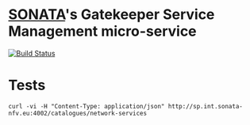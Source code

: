 # [SONATA](http://www.sonata-nfv.eu)'s Gatekeeper Service Management micro-service
[![Build Status](http://jenkins.sonata-nfv.eu/buildStatus/icon?job=son-gkeeper)](http://jenkins.sonata-nfv.eu/job/son-gkeeper)

# Tests

```curl -vi -H "Content-Type: application/json" http://sp.int.sonata-nfv.eu:4002/catalogues/network-services```
